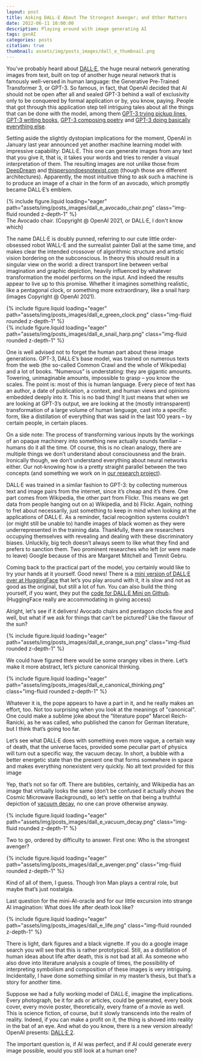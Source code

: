 ```yaml
---
layout: post
title: Asking DALL·E About The Strongest Avenger; and Other Matters
date: 2022-06-11 10:00:00
description: Playing around with image generating AI
tags: genAI
categories: posts
citation: true
thumbnail: assets/img/posts_images/dall_e_thumbnail.png
---
```


You’ve probably heard about [DALL·E](https://openai.com/index/dall-e/), the huge neural network generating images from text, built on top of another huge neural network that is famously well-versed in human language: the Generative Pre-Trained Transformer 3, or GPT-3. So famous, in fact, that OpenAI decided that AI should not be open after all and sealed GPT-3 behind a wall of exclusivity only to be conquered by formal application or by, you know, paying. People that got through this application step tell intriguing tales about all the things that can be done with the model, among them [GPT-3 trying pickup lines](https://www.aiweirdness.com/gpt-3-tries-pickup-lines/), [GPT-3 writing books](https://medium.com/swlh/i-wrote-a-book-with-gpt-3-ai-in-24-hours-and-got-it-published-93cf3c96f120), [GPT-3 composing poetry](https://www.universityofcalifornia.edu/news/will-ai-write-next-great-american-novel) and [GPT-3 doing basically everything else](https://www.reddit.com/r/artificial/comments/icvypl/list_of_free_sitesprograms_that_are_powered_by/).

Setting aside the slightly dystopian implications for the moment, OpenAI in January last year announced yet another machine learning model with impressive capability: DALL·E. This one can generate images from any text that you give it, that is, it takes your words and tries to render a visual interpretation of them. The resulting images are not unlike those from [DeepDream](https://research.google/blog/inceptionism-going-deeper-into-neural-networks/) and  [thispersondoesnotexist.com](https://thispersondoesnotexist.com) (though those are different architectures). Apparently, the most intuitive thing to ask such a machine is to produce an image of a chair in the form of an avocado, which promptly became DALL·E’s emblem.

<div class="row mt-3">
        <div class="col-sm mt-3 mt-md-0">
        {% include figure.liquid loading="eager" path="assets/img/posts_images/dall_e_avocado_chair.png" class="img-fluid rounded z-depth-1" %}
    	</div>
</div>
<div class="caption">
     The Avocado chair. (Copyright @ OpenAI 2021, or DALL·E, I don't know which)
</div>

The name DALL·E is doubly punned, referring to our cute little order-obsessed robot WALL-E and the surrealist painter Dalí at the same time, and makes clear the intended crossover of algorithmic structure and artistic vision bordering on the subconscious. In theory this should result in a singular view on the world: a direct transport line between verbal imagination and graphic depiction, heavily influenced by whatever transformation the model performs on the input. And indeed the results appear to live up to this promise. Whether it imagines something realistic, like a pentagonal clock, or something more extraordinary, like a snail harp (images Copyright @ OpenAI 2021).

<div class="row mt-3">
        <div class="col-sm mt-3 mt-md-0">
        {% include figure.liquid loading="eager" path="assets/img/posts_images/dall_e_green_clock.png" class="img-fluid rounded z-depth-1" %}
    	</div>
</div>

<div class="row mt-3">
        <div class="col-sm mt-3 mt-md-0">
        {% include figure.liquid loading="eager" path="assets/img/posts_images/dall_e_snail_harp.png" class="img-fluid rounded z-depth-1" %}
    	</div>
</div>

One is well advised not to forget the human part about these image generations. GPT-3, DALL·E’s base model, was trained on numerous texts from the web (the so-called Common Crawl and the whole of Wikipedia) and a lot of books. “Numerous” is understating: they are gigantic amounts. Towering, unimaginable amounts, impossible to grasp – you know the scales. The point is: most of this is human language. Every piece of text has an author, a date of publication, a context, and human views and opinions embedded deeply into it. This is no bad thing! It just means that when we are looking at GPT-3’s output, we are looking at the (mostly intransparent) transformation of a large volume of human language, cast into a specific form, like a distillation of everything that was said in the last 100 years – by certain people, in certain places.

On a side note: The process of transforming various inputs by the workings of an opaque machinery into something new actually sounds familiar – humans do it all the time. Of course, this is no clean analogy, there are multiple things we don’t understand about consciousness and the brain. Ironically though, we don’t understand everything about neural networks either. Our not-knowing how is a pretty straight parallel between the two concepts (and something we work on in [our research project]([url](https://media.licdn.com/dms/image/v2/D4E12AQEAbSeLC_M0IA/article-inline_image-shrink_1500_2232/article-inline_image-shrink_1500_2232/0/1654948411676?e=1746057600&v=beta&t=FnIkQJfdVHQRyPU8Cy414VnuqxCLeMNCNqSfCNkivDc))).

DALL·E was trained in a similar fashion to GPT-3: by collecting numerous text and image pairs from the internet, since it’s cheap and it’s there. One part comes from Wikipedia, the other part from Flickr. This means we get data from people hanging out on a) Wikipedia, and b) Flickr. Again, nothing to fret about necessarily, just something to keep in mind when looking at the applications of DALL·E. As a reminder, facial recognition systems couldn’t (or might still be unable to) handle images of black women as they were underrepresented in the training data. Thankfully, there are researchers occupying themselves with revealing and dealing with these discriminatory biases. Unluckily, big tech doesn’t always seem to like what they find and prefers to sanction them. Two prominent researches who left (or were made to leave) Google because of this are Margaret Mitchell and Timnit Gebru.

Coming back to the practical part of the model, you certainly would like to try your hands at it yourself. Good news! There is a [mini version of DALL·E over at HuggingFace]([url](https://huggingface.co/spaces/dalle-mini/dalle-mini)) that let’s you play around with it, it is slow and not as good as the original, but still a lot of fun. You can also build the thing yourself, if you want, they put the [code for DALL·E Mini on Github]([url](https://github.com/borisdayma/dalle-mini)). (HuggingFace really are accommodating in giving access)

Alright, let's see if it delivers! Avocado chairs and pentagon clocks fine and well, but what if we ask for things that can’t be pictured? Like the flavour of the sun?

<div class="row mt-3">
        <div class="col-sm mt-3 mt-md-0">
        {% include figure.liquid loading="eager" path="assets/img/posts_images/dall_e_orange_sun.png" class="img-fluid rounded z-depth-1" %}
    	</div>
</div>

We could have figured there would be some orangey vibes in there. Let’s make it more abstract, let’s picture canonical thinking.

<div class="row mt-3">
        <div class="col-sm mt-3 mt-md-0">
        {% include figure.liquid loading="eager" path="assets/img/posts_images/dall_e_canonical_thinking.png" class="img-fluid rounded z-depth-1" %}
    	</div>
</div>

Whatever it is, the pope appears to have a part in it, and he really makes an effort, too. Not too surprising when you look at the meanings of "canonical". One could make a sublime joke about the “literature pope” Marcel Reich-Ranicki, as he was called, who published the canon for German literature, but I think that’s going too far.

Let’s see what DALL·E does with something even more vague, a certain way of death, that the universe faces, provided some peculiar part of physics will turn out a specific way, the vacuum decay. In short, a bubble with a better energetic state than the present one that forms somewhere in space and makes everything nonexistent very quickly.
No alt text provided for this image

Yep, that’s not so far off. There are bubbles, certainly, and Wikipedia has an image that virtually looks the same (don’t be confused it actually shows the Cosmic Microwave Background), so let’s settle on that being a truthful depiction of [vacuum decay](https://en.wikipedia.org/wiki/False_vacuum), no one can prove otherwise anyway.

<div class="row mt-3">
        <div class="col-sm mt-3 mt-md-0">
        {% include figure.liquid loading="eager" path="assets/img/posts_images/dall_e_vacuum_decay.png" class="img-fluid rounded z-depth-1" %}
    	</div>
</div>

Two to go, ordered by difficulty to answer. First one: Who is the strongest avenger?

<div class="row mt-3">
        <div class="col-sm mt-3 mt-md-0">
        {% include figure.liquid loading="eager" path="assets/img/posts_images/dall_e_avenger.png" class="img-fluid rounded z-depth-1" %}
    	</div>
</div>

Kind of all of them, I guess. Though Iron Man plays a central role, but maybe that’s just nostalgia.

Last question for the mini-AI-oracle and for our little excursion into strange AI imagination: What does life after death look like?

<div class="row mt-3">
        <div class="col-sm mt-3 mt-md-0">
        {% include figure.liquid loading="eager" path="assets/img/posts_images/dall_e_life.png" class="img-fluid rounded z-depth-1" %}
    	</div>
</div>

There is light, dark figures and a black vignette. If you do a google image search you will see that this is rather prototypical. Still, as a distillation of human ideas about life after death, this is not bad at all. As someone who also dove into literature analysis a couple of times, the possibility of interpreting symbolism and composition of these images is very intriguing. Incidentally, I have done something similar in my master’s thesis, but that’s a story for another time.

Suppose we had a fully working model of DALL·E, imagine the implications. Every photograph, be it for ads or articles, could be generated, every book cover, every movie poster, theoretically, every frame of a movie as well. This is science fiction, of course, but it slowly transcends into the realm of reality. Indeed, if you can make a profit on it, the thing is shoved into reality in the bat of an eye. And what do you know, there is a new version already! OpenAI presents: [DALL·E 2](https://openai.com/index/dall-e-2/).

The important question is, if AI was perfect, and if AI could generate every image possible, would you still look at a human one?
